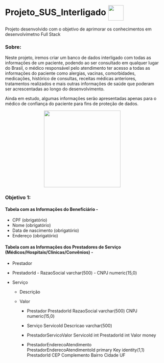 # Projeto_SUS_Interligado <img align="center" height="50" src="https://user-images.githubusercontent.com/67704261/125553462-c103317d-eba3-4cfc-9c6e-9368875854a9.png" />
Projeto desenvolvido com o objetivo de aprimorar os conhecimentos em desenvolvimetno Full Stack 

### Sobre:
Neste projeto, iremos criar um banco de dados interligado com todas as informações de um paciente, podendo ao ser consultado em qualquer lugar do Brasil, o médico responsável pelo atendimento ter acesso a todas as informações do paciente como alergias, vacinas, comorbidades, medicações, histórico de consultas, receitas médicas anteriores, tratamentos realizados e mais outras informações de saúde que poderam ser acrescentadas ao longo do desenvolvimento.

Ainda em estudo, algumas informações serão apresentadas apenas para o médico de confiança do paciente para fins de proteção de dados.

<p align="center">
  <img align="center" height="250" src="https://user-images.githubusercontent.com/67704261/125553639-2adffd6c-2c88-4299-b8a0-52ba3f3c01c6.png" />
</p>



### Objetivo 1:

#### Tabela com as Informações do Beneficiário - 
- CPF (obrigatório)
- Nome (obrigatório)
- Data de nascimento (obrigatório)
- Endereço (obrigatório)

#### Tabela com as Informações dos Prestadores de Serviço (Médicos/Hospitais/Clinicas/Convênios) - 
- Prestador	
-   PrestadorId
		- RazaoSocial varchar(500)
		- CNPJ		numeric(15,0)
  
- Serviço 
  - Descrição
  - Valor
	
	- Prestador	
			PrestadorId
			RazaoSocial varchar(500)
			CNPJ		numeric(15,0)
						
	- Serviço
			ServicoId
			Descricao varchar(500)
					
	- PrestadorServicoValor
			ServicoId int
			PrestadorId int
			Valor money
					
	- PrestadorEnderecoAtendimento
			PrestadorEnderecoAtendimentoId primary Key identity(1,1)
			PrestadorId
			CEP
			Complemento
			Bairro
			Cidade
			UF
